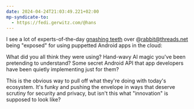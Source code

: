 ```yaml
---
date: 2024-04-24T21:03:49.221+02:00
mp-syndicate-to:
  - https://fedi.gerwitz.com/@hans
---
```

I see a lot of experts-of-the-day [gnashing teeth](https://github.com/rabbitscam/rabbitr1) over @rabbit@threads.net being "exposed" for using puppetted Android apps in the cloud: 

What did you all think they were using? Hand-wavy AI magic you've been pretending to understand? Some secret Android API that app developers have been quietly implementing just for them?

This is the obvious way to pull off what they're doing with today's ecosystem. It's funky and pushing the envelope in ways that deserve scrutiny for security and privacy, but isn't this what "innovation" is supposed to look like?

